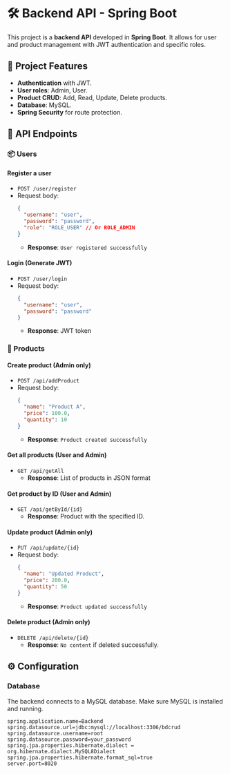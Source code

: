 # 🛠️ Backend API - Spring Boot

This project is a **backend API** developed in **Spring Boot**. It allows for user and product management with JWT authentication and specific roles.

## 🚀 Project Features

- **Authentication** with JWT.
- **User roles**: Admin, User.
- **Product CRUD**: Add, Read, Update, Delete products.
- **Database**: MySQL.
- **Spring Security** for route protection.

## 📝 API Endpoints

### 📦 Users

#### Register a user
- `POST /user/register`
- Request body:
    ```json
    {
      "username": "user",
      "password": "password",
      "role": "ROLE_USER" // Or ROLE_ADMIN
    }
    ```
  - **Response**: `User registered successfully`

#### Login (Generate JWT)
- `POST /user/login`
- Request body:
    ```json
    {
      "username": "user",
      "password": "password"
    }
    ```
  - **Response**: JWT token

### 🛒 Products

#### Create product (Admin only)
- `POST /api/addProduct`
- Request body:
    ```json
    {
      "name": "Product A",
      "price": 100.0,
      "quantity": 10
    }
    ```
  - **Response**: `Product created successfully`

#### Get all products (User and Admin)
- `GET /api/getAll`
  - **Response**: List of products in JSON format

#### Get product by ID (User and Admin)
- `GET /api/getById/{id}`
  - **Response**: Product with the specified ID.

#### Update product (Admin only)
- `PUT /api/update/{id}`
- Request body:
    ```json
    {
      "name": "Updated Product",
      "price": 200.0,
      "quantity": 50
    }
    ```
  - **Response**: `Product updated successfully`

#### Delete product (Admin only)
- `DELETE /api/delete/{id}`
  - **Response**: `No content` if deleted successfully.

## ⚙️ Configuration

### Database
The backend connects to a MySQL database. Make sure MySQL is installed and running.

```properties
spring.application.name=Backend
spring.datasource.url=jdbc:mysql://localhost:3306/bdcrud
spring.datasource.username=root
spring.datasource.password=your_password
spring.jpa.properties.hibernate.dialect = org.hibernate.dialect.MySQL8Dialect
spring.jpa.properties.hibernate.format_sql=true
server.port=8020
